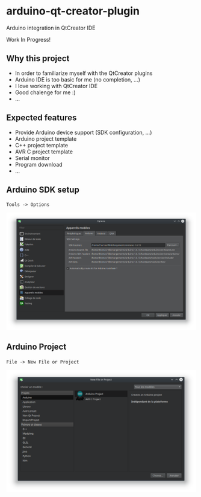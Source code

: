 # arduino-qt-creator-plugin

Arduino integration in QtCreator IDE

Work In Progress!

## Why this project
- In order to familiarize myself with the QtCreator plugins
- Arduino IDE is too basic for me (no completion, ...)
- I love working with QtCreator IDE
- Good chalenge for me :)
- ...

## Expected features

- Provide Arduino device support (SDK configuration, ...)
- Arduino project template
- C++ project template
- AVR C project template
- Serial monitor
- Program download
- ...


## Arduino SDK setup

`Tools -> Options`

![Arduino SDK config](res/arduino-device-config.png)


## Arduino Project

`File -> New File or Project`

![Arduino Project](res/arduino-new-project.png)
